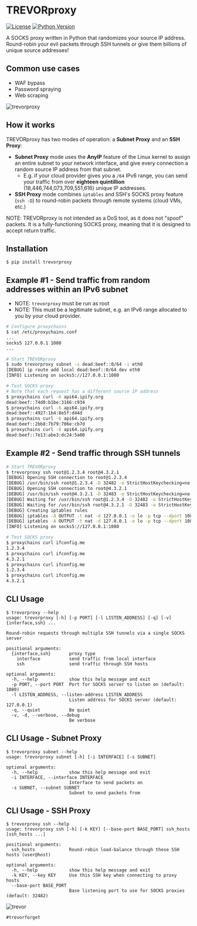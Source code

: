 # TREVORproxy

[![License](https://img.shields.io/badge/license-GPLv3-blue.svg)](https://raw.githubusercontent.com/blacklanternsecurity/nmappalyzer/master/LICENSE)
[![Python Version](https://img.shields.io/badge/python-3.6+-blue)](https://www.python.org)

A SOCKS proxy written in Python that randomizes your source IP address. Round-robin your evil packets through SSH tunnels or give them billions of unique source addresses!

## Common use cases
- WAF bypass
- Password spraying
- Web scraping

![trevorproxy](https://user-images.githubusercontent.com/20261699/142468206-4e9a46db-b18b-4969-8934-19d1f3837300.gif)

## How it works
TREVORproxy has two modes of operation: a **Subnet Proxy** and an **SSH Proxy**:
- **Subnet Proxy** mode uses the **AnyIP** feature of the Linux kernel to assign an entire subnet to your network interface, and give every connection a random source IP address from that subnet.
    - E.g. if your cloud provider gives you a `/64` IPv6 range, you can send your traffic from over **eighteen quintillion** (18,446,744,073,709,551,616) unique IP addresses.
- **SSH Proxy** mode combines `iptables` and SSH's SOCKS proxy feature (`ssh -D`) to round-robin packets through remote systems (cloud VMs, etc.)

NOTE: TREVORproxy is not intended as a DoS tool, as it does not "spoof" packets. It is a fully-functioning SOCKS proxy, meaning that it is designed to accept return traffic.

## Installation
~~~
$ pip install trevorproxy
~~~

## Example #1 - Send traffic from random addresses within an IPv6 subnet
- NOTE: `trevorproxy` must be run as root
- NOTE: This must be a legitimate subnet, e.g. an IPv6 range allocated to you by your cloud provider.
~~~bash
# Configure proxychains
$ cat /etc/proxychains.conf
...
socks5 127.0.0.1 1080
...

# Start TREVORproxy
$ sudo trevorproxy subnet -s dead:beef::0/64 -i eth0
[DEBUG] ip route add local dead:beef::0/64 dev eth0
[INFO] Listening on socks5://127.0.0.1:1080

# Test SOCKS proxy
# Note that each request has a different source IP address
$ proxychains curl -6 api64.ipify.org
dead:beef::74d0:b1be:3166:c934
$ proxychains curl -6 api64.ipify.org
dead:beef::4927:1b4:8e5f:d44d
$ proxychains curl -6 api64.ipify.org
dead:beef::2bb8:7b79:706e:cb7d
$ proxychains curl -6 api64.ipify.org
dead:beef::7e13:abe3:dc24:5a00
~~~

## Example #2 - Send traffic through SSH tunnels
~~~bash
# Start TREVORproxy
$ trevorproxy ssh root@1.2.3.4 root@4.3.2.1
[DEBUG] Opening SSH connection to root@1.2.3.4
[DEBUG] /usr/bin/ssh root@1.2.3.4 -D 32482 -o StrictHostKeychecking=no
[DEBUG] Opening SSH connection to root@4.3.2.1
[DEBUG] /usr/bin/ssh root@4.3.2.1 -D 32483 -o StrictHostKeychecking=no
[DEBUG] Waiting for /usr/bin/ssh root@1.2.3.4 -D 32482 -o StrictHostKeychecking=no
[DEBUG] Waiting for /usr/bin/ssh root@4.3.2.1 -D 32483 -o StrictHostKeychecking=no
[DEBUG] Creating iptables rules
[DEBUG] iptables -A OUTPUT -t nat -d 127.0.0.1 -o lo -p tcp --dport 1080 -j DNAT --to-destination 127.0.0.1:32482 -m statistic --mode nth --every 2 --packet 0
[DEBUG] iptables -A OUTPUT -t nat -d 127.0.0.1 -o lo -p tcp --dport 1080 -j DNAT --to-destination 127.0.0.1:32483
[INFO] Listening on socks5://127.0.0.1:1080

# Test SOCKS proxy
$ proxychains curl ifconfig.me
1.2.3.4
$ proxychains curl ifconfig.me
4.3.2.1
$ proxychains curl ifconfig.me
1.2.3.4
$ proxychains curl ifconfig.me
4.3.2.1
~~~

## CLI Usage
~~~
$ trevorproxy --help
usage: trevorproxy [-h] [-p PORT] [-l LISTEN_ADDRESS] [-q] [-v] {interface,ssh} ...

Round-robin requests through multiple SSH tunnels via a single SOCKS server

positional arguments:
  {interface,ssh}       proxy type
    interface           send traffic from local interface
    ssh                 send traffic through SSH hosts

optional arguments:
  -h, --help            show this help message and exit
  -p PORT, --port PORT  Port for SOCKS server to listen on (default: 1080)
  -l LISTEN_ADDRESS, --listen-address LISTEN_ADDRESS
                        Listen address for SOCKS server (default: 127.0.0.1)
  -q, --quiet           Be quiet
  -v, -d, --verbose, --debug
                        Be verbose
~~~

## CLI Usage - Subnet Proxy
~~~
$ trevorproxy subnet --help
usage: trevorproxy subnet [-h] [-i INTERFACE] [-s SUBNET]

optional arguments:
  -h, --help            show this help message and exit
  -i INTERFACE, --interface INTERFACE
                        Interface to send packets on
  -s SUBNET, --subnet SUBNET
                        Subnet to send packets from
~~~

## CLI Usage - SSH Proxy
~~~
$ trevorproxy ssh --help
usage: trevorproxy ssh [-h] [-k KEY] [--base-port BASE_PORT] ssh_hosts [ssh_hosts ...]

positional arguments:
  ssh_hosts             Round-robin load-balance through these SSH hosts (user@host)

optional arguments:
  -h, --help            show this help message and exit
  -k KEY, --key KEY     Use this SSH key when connecting to proxy hosts
  --base-port BASE_PORT
                        Base listening port to use for SOCKS proxies (default: 32482)
~~~

![trevor](https://user-images.githubusercontent.com/20261699/92336575-27071380-f070-11ea-8dd4-5ba42c7d04b7.jpeg)

`#trevorforget`